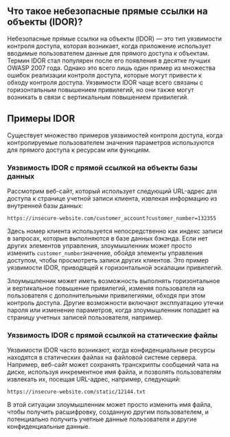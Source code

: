 
## Что такое небезопасные прямые ссылки на объекты (IDOR)?

Небезопасные прямые ссылки на объекты (IDOR) — это тип уязвимости контроля доступа, которая возникает, когда приложение использует вводимые пользователем данные для прямого доступа к объектам. Термин IDOR стал популярен после его появления в десятке лучших OWASP 2007 года. Однако это всего лишь один пример из множества ошибок реализации контроля доступа, которые могут привести к обходу контроля доступа. Уязвимости IDOR чаще всего связаны с горизонтальным повышением привилегий, но они также могут возникать в связи с вертикальным повышением привилегий.

## Примеры IDOR

Существует множество примеров уязвимостей контроля доступа, когда контролируемые пользователем значения параметров используются для прямого доступа к ресурсам или функциям.

### Уязвимость IDOR с прямой ссылкой на объекты базы данных

Рассмотрим веб-сайт, который использует следующий URL-адрес для доступа к странице учетной записи клиента, извлекая информацию из внутренней базы данных:
```
https://insecure-website.com/customer_account?customer_number=132355
```

Здесь номер клиента используется непосредственно как индекс записи в запросах, которые выполняются в базе данных бэкэнда. Если нет других элементов управления, злоумышленник может просто изменить `customer_number`значение, обойдя элементы управления доступом, чтобы просмотреть записи других клиентов. Это пример уязвимости IDOR, приводящей к горизонтальной эскалации привилегий.

Злоумышленник может иметь возможность выполнять горизонтальное и вертикальное повышение привилегий, изменяя пользователя на пользователя с дополнительными привилегиями, обходя при этом контроль доступа. Другие возможности включают эксплуатацию утечки пароля или изменение параметров, когда злоумышленник попадает на страницу учетных записей пользователя, например.

### Уязвимость IDOR с прямой ссылкой на статические файлы

Уязвимости IDOR часто возникают, когда конфиденциальные ресурсы находятся в статических файлах на файловой системе сервера. Например, веб-сайт может сохранять транскрипты сообщений чата на диске, используя инкрементное имя файла, и позволять пользователям извлекать их, посещая URL-адрес, например, следующий:
```
https://insecure-website.com/static/12144.txt
```

В этой ситуации злоумышленник может просто изменить имя файла, чтобы получить расшифровку, созданную другим пользователем, и потенциально получить учетные данные пользователя и другие конфиденциальные данные.